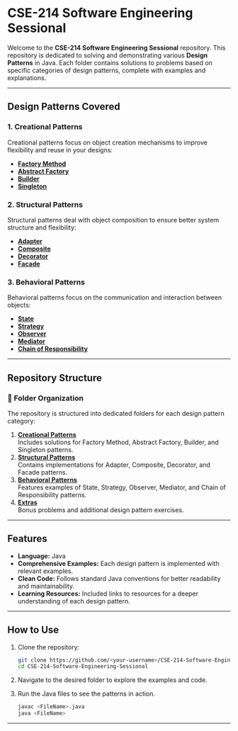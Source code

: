 # CSE-214 Software Engineering Sessional

Welcome to the **CSE-214 Software Engineering Sessional** repository. This repository is dedicated to solving and demonstrating various **Design Patterns** in Java. Each folder contains solutions to problems based on specific categories of design patterns, complete with examples and explanations.

---

## Design Patterns Covered

### 1. Creational Patterns  
Creational patterns focus on object creation mechanisms to improve flexibility and reuse in your designs:  
- **[Factory Method](https://refactoring.guru/design-patterns/factory-method)**  
- **[Abstract Factory](https://refactoring.guru/design-patterns/abstract-factory)**  
- **[Builder](https://refactoring.guru/design-patterns/builder)**  
- **[Singleton](https://refactoring.guru/design-patterns/singleton)**  

### 2. Structural Patterns  
Structural patterns deal with object composition to ensure better system structure and flexibility:  
- **[Adapter](https://refactoring.guru/design-patterns/adapter)**  
- **[Composite](https://refactoring.guru/design-patterns/composite)**  
- **[Decorator](https://refactoring.guru/design-patterns/decorator)**  
- **[Facade](https://refactoring.guru/design-patterns/facade)**  

### 3. Behavioral Patterns  
Behavioral patterns focus on the communication and interaction between objects:  
- **[State](https://refactoring.guru/design-patterns/state)**  
- **[Strategy](https://refactoring.guru/design-patterns/strategy)**  
- **[Observer](https://refactoring.guru/design-patterns/observer)**  
- **[Mediator](https://refactoring.guru/design-patterns/mediator)**  
- **[Chain of Responsibility](https://refactoring.guru/design-patterns/chain-of-responsibility)**  

---

## Repository Structure

### 📁 Folder Organization  
The repository is structured into dedicated folders for each design pattern category:  
1. **[Creational Patterns](./Offline-1%20(Creational%20Design%20Pattern)/)**  
   Includes solutions for Factory Method, Abstract Factory, Builder, and Singleton patterns.  
2. **[Structural Patterns](./Offline-2%20(Structural%20Design%20Pattern)/)**  
   Contains implementations for Adapter, Composite, Decorator, and Facade patterns.  
3. **[Behavioral Patterns](./Offline-3%20(Behavioural%20Design%20Pattern)/)**  
   Features examples of State, Strategy, Observer, Mediator, and Chain of Responsibility patterns.  
4. **[Extras](./Final%20Design%20Pattern%20Practices/)**  
   Bonus problems and additional design pattern exercises.  

---

## Features

- **Language:** Java  
- **Comprehensive Examples:** Each design pattern is implemented with relevant examples.  
- **Clean Code:** Follows standard Java conventions for better readability and maintainability.  
- **Learning Resources:** Included links to resources for a deeper understanding of each design pattern.  

---

## How to Use

1. Clone the repository:  
   ```bash
   git clone https://github.com/<your-username>/CSE-214-Software-Engineering-Sessional.git
   cd CSE-214-Software-Engineering-Sessional
   ```

2. Navigate to the desired folder to explore the examples and code.

3. Run the Java files to see the patterns in action.  
   ```bash
   javac <FileName>.java
   java <FileName>
   ```

---